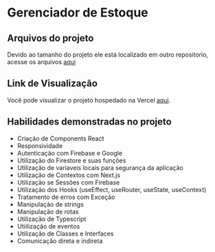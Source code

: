 # **Gerenciador de Estoque**  
## **Arquivos do projeto**  
Devido ao tamanho do projeto ele está localizado em outro repositorio, acesse os arquivos [aqui](https://github.com/Joao-Victor1213/Controle_de_estoque')
## **Link de Visualização**  
Você pode visualizar o projeto hospedado na Vercel [aqui](https://controle-de-estoque-seven.vercel.app/).

## Habilidades demonstradas no projeto

   - Criação de Components React
   - Responsividade
   - Autenticação com Firebase e Google
   - Utilização do Firestore e suas funções
   - Utilização de variaveis locais para segurança da aplicação
   - Utilização de Contextos com Next.js
   - Utilização se Sessões com Firebase
   - Utilização dos Hooks (useEffect, useRouter, useState, useContext)
   - Tratamento de erros com Exceção
   - Manipulação de strings
   - Manipulação de rotas
   - Utilização de Typescript
   - Utiilização de eventos
   - Utilização de Classes e Interfaces
   - Comunicação direta e indireta
